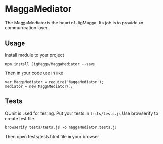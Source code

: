 # MaggaMediator
The MaggaMediator is the heart of JigMagga. Its job is to provide an communication layer.

## Usage

Install module to your project
```
npm install JigMagga/MaggaMediator --save
```

Then in your code use in like

```
var MaggaMediator = require('MaggaMediator');
mediator = new MaggaMediator();
```

## Tests

QUnit is used for testing. Put your tests in `tests/tests.js`  Use browserify to create test file.

```
browserify tests/tests.js -o maggaMediator.tests.js
```

Then open tests/tests.html file in your browser



